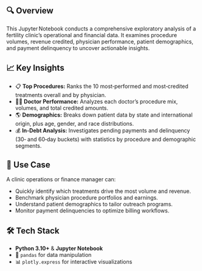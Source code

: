 ## 🔍 Overview  
This Jupyter Notebook conducts a comprehensive exploratory analysis of a fertility clinic’s operational and financial data. It examines procedure volumes, revenue credited, physician performance, patient demographics, and payment delinquency to uncover actionable insights.

## 📈 Key Insights  
- 📋 **Top Procedures:** Ranks the 10 most‐performed and most‐credited treatments overall and by physician.  
- 👩‍⚕️ **Doctor Performance:** Analyzes each doctor’s procedure mix, volumes, and total credited amounts.  
- 🌎 **Demographics:** Breaks down patient data by state and international origin, plus age, gender, and race distributions.  
- 💰 **In‑Debt Analysis:** Investigates pending payments and delinquency (30‑ and 60‑day buckets) with statistics by procedure and demographic segments.

## 🎯 Use Case  
A clinic operations or finance manager can:  
- Quickly identify which treatments drive the most volume and revenue.  
- Benchmark physician procedure portfolios and earnings.  
- Understand patient demographics to tailor outreach programs.  
- Monitor payment delinquencies to optimize billing workflows.

## 🛠️ Tech Stack  
- **Python 3.10+** & **Jupyter Notebook**  
- 🐼 `pandas` for data manipulation  
- 📊 `plotly.express` for interactive visualizations  
